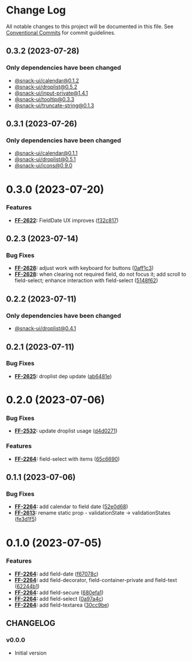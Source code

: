 # Change Log

All notable changes to this project will be documented in this file.
See [Conventional Commits](https://conventionalcommits.org) for commit guidelines.

## 0.3.2 (2023-07-28)

### Only dependencies have been changed
* [@snack-ui/calendar@0.1.2](https://git.sbercloud.tech/sbercloud-ui/tokens-design-system/snack-uikit/-/blob/master/packages/calendar/CHANGELOG.md)
* [@snack-ui/droplist@0.5.2](https://git.sbercloud.tech/sbercloud-ui/tokens-design-system/snack-uikit/-/blob/master/packages/droplist/CHANGELOG.md)
* [@snack-ui/input-private@1.4.1](https://git.sbercloud.tech/sbercloud-ui/tokens-design-system/snack-uikit/-/blob/master/packages/input-private/CHANGELOG.md)
* [@snack-ui/tooltip@0.3.3](https://git.sbercloud.tech/sbercloud-ui/tokens-design-system/snack-uikit/-/blob/master/packages/tooltip/CHANGELOG.md)
* [@snack-ui/truncate-string@0.1.3](https://git.sbercloud.tech/sbercloud-ui/tokens-design-system/snack-uikit/-/blob/master/packages/truncate-string/CHANGELOG.md)





## 0.3.1 (2023-07-26)

### Only dependencies have been changed
* [@snack-ui/calendar@0.1.1](https://git.sbercloud.tech/sbercloud-ui/tokens-design-system/snack-uikit/-/blob/master/packages/calendar/CHANGELOG.md)
* [@snack-ui/droplist@0.5.1](https://git.sbercloud.tech/sbercloud-ui/tokens-design-system/snack-uikit/-/blob/master/packages/droplist/CHANGELOG.md)
* [@snack-ui/icons@0.9.0](https://git.sbercloud.tech/sbercloud-ui/tokens-design-system/snack-uikit/-/blob/master/packages/icons/CHANGELOG.md)





# 0.3.0 (2023-07-20)


### Features

* **[FF-2622](https://jira.sbercloud.tech/browse/FF-2622):** FieldDate UX improves ([f32c817](https://git.sbercloud.tech/sbercloud-ui/tokens-design-system/snack-uikit/commits/f32c8171b26468f6d019cd5c214a82a44a83f314))





## 0.2.3 (2023-07-14)


### Bug Fixes

* **[FF-2628](https://jira.sbercloud.tech/browse/FF-2628):** adjust work with keyboard for buttons ([0aff1c3](https://git.sbercloud.tech/sbercloud-ui/tokens-design-system/snack-uikit/commits/0aff1c3f657d4b90a416c43642c6bb73945a34a8))
* **[FF-2628](https://jira.sbercloud.tech/browse/FF-2628):** when clearing not required field, do not focus it; add scroll to field-select; enhance interaction with field-select ([5148f62](https://git.sbercloud.tech/sbercloud-ui/tokens-design-system/snack-uikit/commits/5148f623c7f91f2ae6714288e8cc3ddd1ba958f8))





## 0.2.2 (2023-07-11)

### Only dependencies have been changed
* [@snack-ui/droplist@0.4.1](https://git.sbercloud.tech/sbercloud-ui/tokens-design-system/snack-uikit/-/blob/master/packages/droplist/CHANGELOG.md)





## 0.2.1 (2023-07-11)


### Bug Fixes

* **[FF-2625](https://jira.sbercloud.tech/browse/FF-2625):** droplist dep update ([ab6481e](https://git.sbercloud.tech/sbercloud-ui/tokens-design-system/snack-uikit/commits/ab6481e5ac1dd23dd19f7bcdf26e7e4b9dda4267))





# 0.2.0 (2023-07-06)


### Bug Fixes

* **[FF-2532](https://jira.sbercloud.tech/browse/FF-2532):** update droplist usage ([d4d0271](https://git.sbercloud.tech/sbercloud-ui/tokens-design-system/snack-uikit/commits/d4d0271546af407ce584df6d0b213eef46554962))


### Features

* **[FF-2264](https://jira.sbercloud.tech/browse/FF-2264):** field-select with items ([65c6690](https://git.sbercloud.tech/sbercloud-ui/tokens-design-system/snack-uikit/commits/65c66903364d8982dd2353d9befdf792225c8b2d))





## 0.1.1 (2023-07-06)


### Bug Fixes

* **[FF-2264](https://jira.sbercloud.tech/browse/FF-2264):** add calendar to field date ([52e0d68](https://git.sbercloud.tech/sbercloud-ui/tokens-design-system/snack-uikit/commits/52e0d6814df6f4c349ee63eb2d2cddf821908500))
* **[FF-2613](https://jira.sbercloud.tech/browse/FF-2613):** rename static prop - validationState -> validationStates ([fe3d1f5](https://git.sbercloud.tech/sbercloud-ui/tokens-design-system/snack-uikit/commits/fe3d1f5b1d9ad237bdc3d86905d3f32c95c58812))





# 0.1.0 (2023-07-05)


### Features

* **[FF-2264](https://jira.sbercloud.tech/browse/FF-2264):** add field-date ([f67078c](https://git.sbercloud.tech/sbercloud-ui/tokens-design-system/snack-uikit/commits/f67078c0fb8e2c886aaf4d67f71703467bd5f397))
* **[FF-2264](https://jira.sbercloud.tech/browse/FF-2264):** add field-decorator, field-container-private and field-text ([62244b1](https://git.sbercloud.tech/sbercloud-ui/tokens-design-system/snack-uikit/commits/62244b199100edc36f450dffe8a0801d0c2e4384))
* **[FF-2264](https://jira.sbercloud.tech/browse/FF-2264):** add field-secure ([680efa1](https://git.sbercloud.tech/sbercloud-ui/tokens-design-system/snack-uikit/commits/680efa1c296722188bb28a9e0673ad761ea6bbc5))
* **[FF-2264](https://jira.sbercloud.tech/browse/FF-2264):** add field-select ([0a97a4c](https://git.sbercloud.tech/sbercloud-ui/tokens-design-system/snack-uikit/commits/0a97a4cfa2e0bf7f1a281fbd62d9f6f55f8ec004))
* **[FF-2264](https://jira.sbercloud.tech/browse/FF-2264):** add field-textarea ([30cc9be](https://git.sbercloud.tech/sbercloud-ui/tokens-design-system/snack-uikit/commits/30cc9be4bffc8cf07a08d30cfa51fef6d2f843e9))





## CHANGELOG

### v0.0.0

- Initial version
